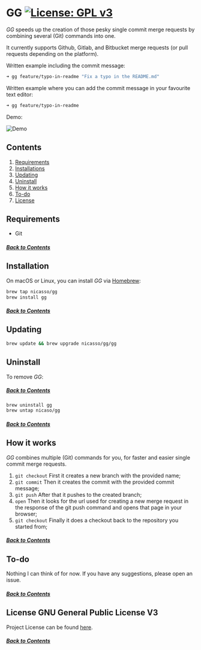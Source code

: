 # GG [![License: GPL v3](https://img.shields.io/badge/License-GPLv3-blue.svg)](LICENSE.md)

*GG* speeds up the creation of those pesky single commit merge requests by combining several (Git) commands into one.

It currently supports Github, Gitlab, and Bitbucket merge requests (or pull requests depending on the platform).

Written example including the commit message:

```bash
➜ gg feature/typo-in-readme "Fix a typo in the README.md"
```

Written example where you can add the commit message in your favourite text editor:

```bash
➜ gg feature/typo-in-readme
```

Demo:

![Demo](assets/demo.gif)

## Contents

1. [Requirements](#requirements)
2. [Installations](#installation)
3. [Updating](#updating)
4. [Uninstall](#uninstall)
5. [How it works](#how-it-works)
6. [To-do](#to-do)
7. [License](#license-gnu-general-public-license-v3)

## Requirements

- Git

##### [Back to Contents](#contents)

## Installation

On macOS or Linux, you can install *GG* via [Homebrew](https://brew.sh/):

```bash
brew tap nicasso/gg
brew install gg
```

##### [Back to Contents](#contents)

## Updating

```bash
brew update && brew upgrade nicasso/gg/gg
```

## Uninstall

To remove *GG*:

##### [Back to Contents](#contents)

```bash
brew uninstall gg
brew untap nicaso/gg
```

##### [Back to Contents](#contents)

## How it works

*GG* combines multiple (Git) commands for you, for faster and easier single commit merge requests.

1. `git checkout` First it creates a new branch with the provided name;
2. `git commit` Then it creates the commit with the provided commit message;
3. `git push` After that it pushes to the created branch;
4. `open` Then it looks for the url used for creating a new merge request in the response of the git push command and opens that page in your browser;
5. `git checkout` Finally it does a checkout back to the repository you started from;

##### [Back to Contents](#contents)

## To-do

Nothing I can think of for now. If you have any suggestions, please open an issue.

##### [Back to Contents](#contents)

## License GNU General Public License V3
Project License can be found [here](LICENSE.md).

##### [Back to Contents](#contents)
